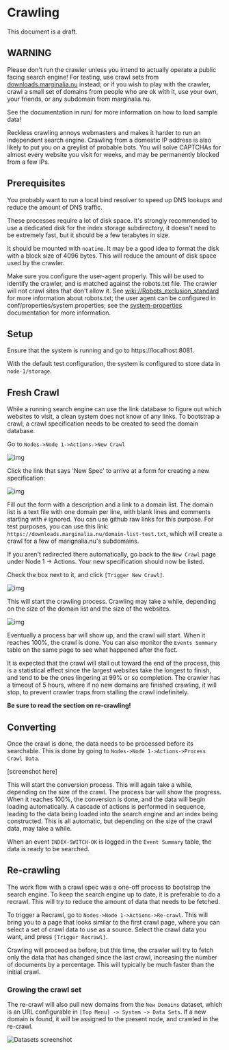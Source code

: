 # Crawling

This document is a draft.

## WARNING

Please don't run the crawler unless you intend to actually operate a public
facing search engine!  For testing, use crawl sets from [downloads.marginalia.nu](https://downloads.marginalia.nu/) instead;
or if you wish to play with the crawler, crawl a small set of domains from people who are
ok with it, use your own, your friends, or any subdomain from marginalia.nu.

See the documentation in run/ for more information on how to load sample data! 

Reckless crawling annoys webmasters and makes it harder to run an independent search engine. 
Crawling from a domestic IP address is also likely to put you on a greylist
of probable bots.  You will solve CAPTCHAs for almost every website you visit
for weeks, and may be permanently blocked from a few IPs.

## Prerequisites

You probably want to run a local bind resolver to speed up DNS lookups and reduce the amount of
DNS traffic. 

These processes require a lot of disk space.  It's strongly recommended to use a dedicated disk for
the index storage subdirectory, it doesn't need to be extremely fast, but it should be a few terabytes in size.  

It should be mounted with `noatime`.  It may be a good idea to format the disk with a block size of 4096 bytes.  This will reduce the amount of disk space used by the crawler.

Make sure you configure the user-agent properly.  This will be used to identify the crawler,
and is matched against the robots.txt file.  The crawler will not crawl sites that don't allow it.
See [wiki://Robots_exclusion_standard](https://en.wikipedia.org/wiki/Robots_exclusion_standard) for more information
about robots.txt; the user agent can be configured in conf/properties/system.properties; see the 
[system-properties](system-properties.md) documentation for more information.

## Setup

Ensure that the system is running and go to https://localhost:8081.  

With the default test configuration, the system is configured to 
store data in `node-1/storage`.

## Fresh Crawl

While a running search engine can use the link database to figure out which websites to visit, a clean
system does not know of any links.  To bootstrap a crawl, a crawl specification needs to be created to 
seed the domain database.

Go to `Nodes->Node 1->Actions->New Crawl`

![img](images/new_crawl.png)

Click the link that says 'New Spec' to arrive at a form for creating a new specification:

![img](images/new_spec.png)

Fill out the form with a description and a link to a domain list.  The domain list is a text file
with one domain per line, with blank lines and comments starting with `#` ignored.  You can use
github raw links for this purpose.  For test purposes, you can use this link:
`https://downloads.marginalia.nu/domain-list-test.txt`, which will create a crawl for a few
of marignalia.nu's subdomains.

If you aren't redirected there automatically, go back to the `New Crawl` page under Node 1 -> Actions. 
Your new specification should now be listed.  

Check the box next to it, and click `[Trigger New Crawl]`.

![img](images/new_crawl2.png)

This will start the crawling process.  Crawling may take a while, depending on the size
of the domain list and the size of the websites.  

![img](images/crawl_in_progress.png)

Eventually a process bar will show up, and the crawl will start.  When it reaches 100%, the crawl is done.
You can also monitor the `Events Summary` table on the same page to see what happened after the fact.

It is expected that the crawl will stall out toward the end  of the process, this is a statistical effect since
the largest websites take the longest to finish, and tend to be the ones lingering at 99% or so completion.  The
crawler has a timeout of 5 hours, where if no new domains are finished crawling, it will stop, to prevent crawler traps
from stalling the crawl indefinitely. 

**Be sure to read the section on re-crawling!**

## Converting

Once the crawl is done, the data needs to be processed before its searchable.  This is done by going to
`Nodes->Node 1->Actions->Process Crawl Data`.

[screenshot here]

This will start the conversion process.  This will again take a while, depending on the size of the crawl. 
The process bar will show the progress.  When it reaches 100%, the conversion is done, and the data will begin
loading automatically.  A cascade of actions is performed in sequence, leading to the data being loaded into the
search engine and an index being constructed.  This is all automatic, but depending on the size of the crawl data,
may take a while.

When an event `INDEX-SWITCH-OK` is logged in the `Event Summary` table, the data is ready to be searched.

## Re-crawling

The work flow with a crawl spec was a one-off process to bootstrap the search engine.  To keep the search engine up to date,
it is preferable to do a recrawl.  This will try to reduce the amount of data that needs to be fetched.

To trigger a Recrawl, go to `Nodes->Node 1->Actions->Re-crawl`.  This will bring you to a page that looks similar to the
first crawl page, where you can select a set of crawl data to use as a source.  Select the crawl data you want, and
press `[Trigger Recrawl]`. 

Crawling will proceed as before, but this time, the crawler will try to fetch only the data that has changed since the
last crawl, increasing the number of documents by a percentage.  This will typically be much faster than the initial crawl.  

### Growing the crawl set

The re-crawl will also pull new domains from the `New Domains` dataset, which is an URL configurable in
`[Top Menu] -> System -> Data Sets`.  If a new domain is found, it will be assigned to the present node, and crawled in
the re-crawl.

![Datasets screenshot](images/datasets.png)
